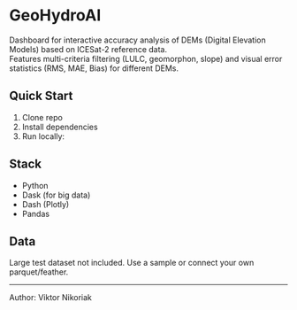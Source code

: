 # GeoHydroAI

Dashboard for interactive accuracy analysis of DEMs (Digital Elevation Models) based on ICESat-2 reference data.  
Features multi-criteria filtering (LULC, geomorphon, slope) and visual error statistics (RMS, MAE, Bias) for different DEMs.

## Quick Start

1. Clone repo
2. Install dependencies
3. Run locally:  

## Stack

- Python
- Dask (for big data)
- Dash (Plotly)
- Pandas

## Data

Large test dataset not included. Use a sample or connect your own parquet/feather.

---

Author: Viktor Nikoriak

